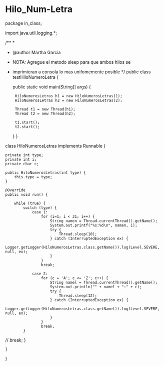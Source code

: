 # Hilo_Num-Letra

package in_class;

import java.util.logging.*;


/**
 *
 * @author Martha Garcia
 * NOTA: Agregue el metodo sleep para que ambos hilos se
 * imprimieran a consola lo mas unifomemente posible
 */
public class testHiloNumeroLetra {

    public static void main(String[] args) {
        

        HiloNumerosLetras h1 = new HiloNumerosLetras(1);
        HiloNumerosLetras h2 = new HiloNumerosLetras(2);

        Thread t1 = new Thread(h1);
        Thread t2 = new Thread(h2);
        
        t1.start();
        t2.start();
        
     

    }
}

class HiloNumerosLetras implements Runnable {

    private int type;
    private int i;
    private char c;

    public HiloNumerosLetras(int type) {
        this.type = type;
    }

    @Override
    public void run() {

        while (true) {
            switch (type) {
                case 1:
                    for (i=1; i < 31; i++) {
                        String namen = Thread.currentThread().getName();
                        System.out.printf("%s:%d\n", namen, i);
                        try {
                            Thread.sleep(10);
                        } catch (InterruptedException ex) {
                            Logger.getLogger(HiloNumerosLetras.class.getName()).log(Level.SEVERE, null, ex);
                        }
                    }
                    break;

                case 2:
                    for (c = 'A'; c <= 'Z'; c++) {
                        String namel = Thread.currentThread().getName();
                        System.out.println("" + namel + ":" + c);
                        try {
                            Thread.sleep(12);
                        } catch (InterruptedException ex) {
                            Logger.getLogger(HiloNumerosLetras.class.getName()).log(Level.SEVERE, null, ex);
                        }
                    }
                    break;
            }
//            break;
        }
       
    }
    
}
